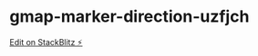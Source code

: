 # gmap-marker-direction-uzfjch

[Edit on StackBlitz ⚡️](https://stackblitz.com/edit/gmap-marker-direction-uzfjch)